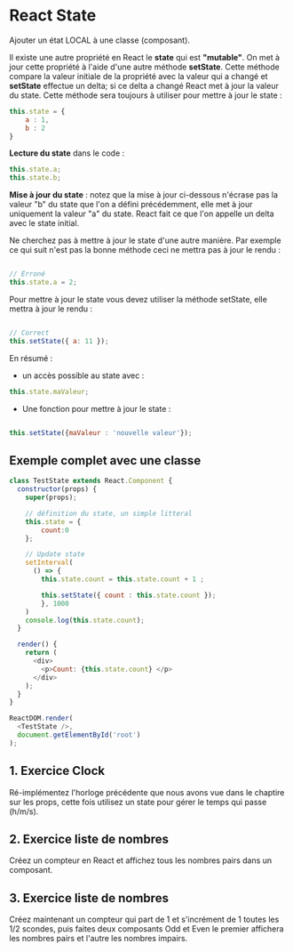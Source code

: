 # React State

Ajouter un état LOCAL à une classe (composant).

Il existe une autre propriété en React le **state** qui est **"mutable"**. On met à jour cette propriété à l'aide d'une autre méthode **setState**. Cette méthode compare la valeur initiale de la propriété avec la valeur qui a changé et **setState** effectue un delta; si ce delta a changé React met à jour la valeur du state. Cette méthode sera toujours à utiliser pour mettre à jour le state :

```js
this.state = {
    a : 1,
    b : 2
}
```

**Lecture du state** dans le code :

```js
this.state.a;
this.state.b;
```

**Mise à jour du state** : notez que la mise à jour ci-dessous n'écrase pas la valeur "b" du state que l'on a défini précédemment, elle met à jour uniquement la valeur "a" du state. React fait ce que l'on appelle un delta avec le state initial.

Ne cherchez pas à mettre à jour le state d'une autre manière. Par exemple ce qui suit n'est pas la bonne méthode ceci ne mettra pas à jour le rendu :

```js

// Erroné
this.state.a = 2;

```

Pour mettre à jour le state vous devez utiliser la méthode setState, elle mettra à jour le rendu :

```js

// Correct
this.setState({ a: 11 });
```

En résumé :

- un accès possible au state avec :

```js
this.state.maValeur;
```

- Une fonction pour mettre à jour le state : 

```js

this.setState({maValeur : 'nouvelle valeur'});
```

## Exemple complet avec une classe

```js
class TestState extends React.Component {
  constructor(props) {
    super(props);

    // définition du state, un simple litteral
    this.state = {
        count:0
    };

    // Update state
    setInterval(
      () => {
        this.state.count = this.state.count + 1 ;

        this.setState({ count : this.state.count });
        }, 1000
    )
    console.log(this.state.count);
  }

  render() {
    return (
      <div>
        <p>Count: {this.state.count} </p>
      </div>
    );
  }
}

ReactDOM.render(
  <TestState />,
  document.getElementById('root')
);
```

## 1. Exercice Clock

Ré-implémentez l'horloge précédente que nous avons vue dans le chaptire sur les props, cette fois utilisez un state pour gérer le temps qui passe (h/m/s).

## 2. Exercice liste de nombres

Créez un compteur en React et affichez tous les nombres pairs dans un composant.

## 3. Exercice liste de nombres

Créez maintenant un compteur qui part de 1 et s'incrément de 1 toutes les 1/2 scondes, puis faites deux composants Odd et Even le premier affichera les nombres pairs et l'autre les nombres impairs.
